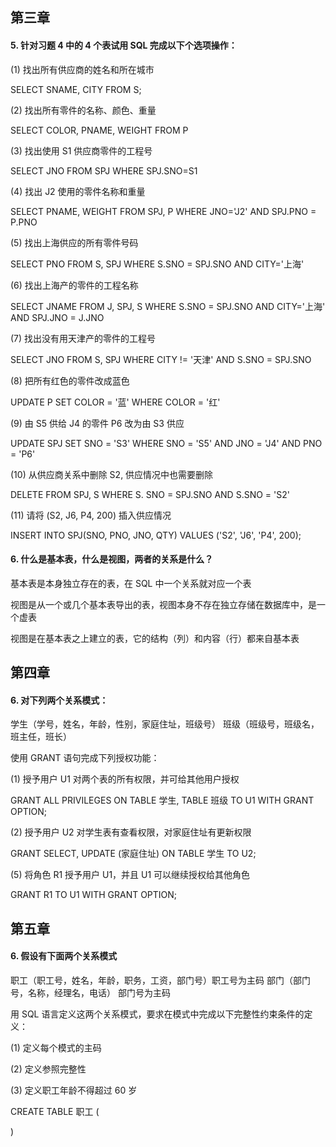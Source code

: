 ## 第三章

#### 5. 针对习题 4 中的 4 个表试用 SQL 完成以下个选项操作：

(1) 找出所有供应商的姓名和所在城市

SELECT SNAME, CITY FROM S;

(2) 找出所有零件的名称、颜色、重量

SELECT COLOR, PNAME, WEIGHT FROM P

(3) 找出使用 S1 供应商零件的工程号

SELECT JNO FROM SPJ WHERE SPJ.SNO=S1

(4) 找出 J2 使用的零件名称和重量

SELECT PNAME, WEIGHT FROM SPJ, P WHERE JNO='J2' AND SPJ.PNO = P.PNO

(5) 找出上海供应的所有零件号码

SELECT PNO FROM S, SPJ WHERE S.SNO = SPJ.SNO AND CITY='上海'

(6) 找出上海产的零件的工程名称

SELECT JNAME FROM J, SPJ, S WHERE S.SNO = SPJ.SNO AND CITY='上海' AND SPJ.JNO = J.JNO

(7) 找出没有用天津产的零件的工程号

SELECT JNO FROM S, SPJ WHERE CITY != '天津' AND S.SNO = SPJ.SNO

(8) 把所有红色的零件改成蓝色

UPDATE P SET COLOR = '蓝' WHERE COLOR = '红'

(9) 由 S5 供给 J4 的零件 P6 改为由 S3 供应

UPDATE SPJ SET SNO = 'S3' WHERE SNO = 'S5' AND JNO = 'J4' AND PNO = 'P6'

(10) 从供应商关系中删除 S2, 供应情况中也需要删除

DELETE FROM SPJ, S WHERE S. SNO = SPJ.SNO AND S.SNO = 'S2'

(11) 请将 (S2, J6, P4, 200) 插入供应情况

INSERT INTO SPJ(SNO, PNO, JNO, QTY) VALUES ('S2', 'J6', 'P4', 200);

#### 6. 什么是基本表，什么是视图，两者的关系是什么？

基本表是本身独立存在的表，在 SQL 中一个关系就对应一个表

视图是从一个或几个基本表导出的表，视图本身不存在独立存储在数据库中，是一个虚表

视图是在基本表之上建立的表，它的结构（列）和内容（行）都来自基本表

## 第四章

#### 6. 对下列两个关系模式：

学生（学号，姓名，年龄，性别，家庭住址，班级号）
班级（班级号，班级名，班主任，班长）

使用 GRANT 语句完成下列授权功能：

(1) 授予用户 U1 对两个表的所有权限，并可给其他用户授权

GRANT ALL PRIVILEGES ON TABLE 学生, TABLE 班级 TO U1 WITH GRANT OPTION;

(2) 授予用户 U2 对学生表有查看权限，对家庭住址有更新权限

GRANT SELECT, UPDATE (家庭住址) ON TABLE 学生 TO U2;

(5) 将角色 R1 授予用户 U1，并且 U1 可以继续授权给其他角色

GRANT R1 TO U1 WITH GRANT OPTION;


## 第五章

#### 6. 假设有下面两个关系模式

职工（职工号，姓名，年龄，职务，工资，部门号）职工号为主码
部门（部门号，名称，经理名，电话） 部门号为主码

用 SQL 语言定义这两个关系模式，要求在模式中完成以下完整性约束条件的定义：

(1) 定义每个模式的主码

(2) 定义参照完整性

(3) 定义职工年龄不得超过 60 岁

CREATE TABLE 职工 (

)